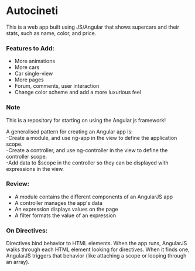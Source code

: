 # Autocineti
This is a web app built using JS/Angular that shows supercars and their stats, such as name, color, and price.

### Features to Add:
- More animations
- More cars
- Car single-view
- More pages
- Forum, comments, user interaction
- Change color scheme and add a more luxurious feel

### Note
This is a repository for starting on using the Angular.js framework!

A generalised pattern for creating an Angular app is:
<br>-Create a module, and use ng-app in the view to define the application scope.
<br>-Create a controller, and use ng-controller in the view to define the controller scope.
<br>-Add data to $scope in the controller so they can be displayed with expressions in the view.

### Review:
- A module contains the different components of an AngularJS app
- A controller manages the app's data
- An expression displays values on the page
- A filter formats the value of an expression

### On Directives:
Directives bind behavior to HTML elements. When the app runs, AngularJS walks through each HTML element looking for directives. When it finds one, AngularJS triggers that behavior (like attaching a scope or looping through an array).
